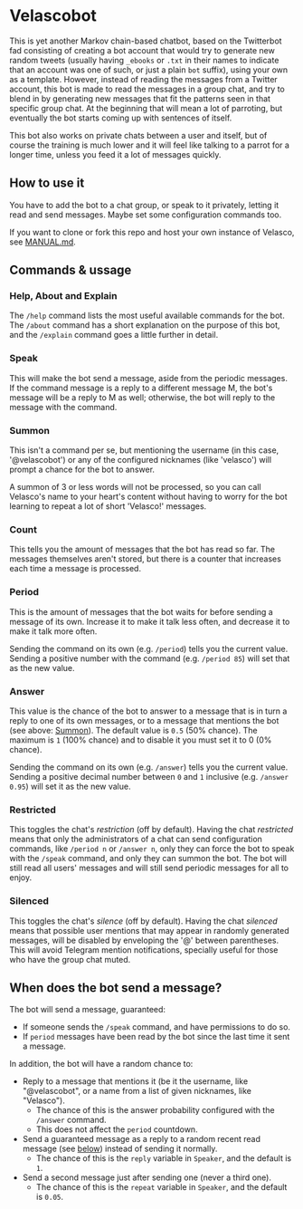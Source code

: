 # Velascobot

This is yet another Markov chain-based chatbot, based on the Twitterbot fad consisting of creating a bot account that would try to generate new random tweets (usually having `_ebooks` or `.txt` in their names to indicate that an account was one of such, or just a plain `bot` suffix), using your own as a template. However, instead of reading the messages from a Twitter account, this bot is made to read the messages in a group chat, and try to blend in by generating new messages that fit the patterns seen in that specific group chat. At the beginning that will mean a lot of parroting, but eventually the bot starts coming up with sentences of itself.

This bot also works on private chats between a user and itself, but of course the training is much lower and it will feel like talking to a parrot for a longer time, unless you feed it a lot of messages quickly.

## How to use it

You have to add the bot to a chat group, or speak to it privately, letting it read and send messages. Maybe set some configuration commands too.

If you want to clone or fork this repo and host your own instance of Velasco, see [MANUAL.md](MANUAL.md).

## Commands & ussage

### Help, About and Explain

The `/help` command lists the most useful available commands for the bot. The `/about` command has a short explanation on the purpose of this bot, and the `/explain` command goes a little further in detail.

### Speak

This will make the bot send a message, aside from the periodic messages. If the command message is a reply to a different message M, the bot's message will be a reply to M as well; otherwise, the bot will reply to the message with the command.

### Summon

This isn't a command per se, but mentioning the username (in this case, '@velascobot') or any of the configured nicknames (like 'velasco') will prompt a chance for the bot to answer.

A summon of 3 or less words will not be processed, so you can call Velasco's name to your heart's content without having to worry for the bot learning to repeat a lot of short 'Velasco!' messages.

### Count

This tells you the amount of messages that the bot has read so far. The messages themselves aren't stored, but there is a counter that increases each time a message is processed.

### Period

This is the amount of messages that the bot waits for before sending a message of its own. Increase it to make it talk less often, and decrease it to make it talk more often.

Sending the command on its own (e.g. `/period`) tells you the current value. Sending a positive number with the command (e.g. `/period 85`) will set that as the new value.

### Answer

This value is the chance of the bot to answer to a message that is in turn a reply to one of its own messages, or to a message that mentions the bot (see above: [Summon](#summon)). The default value is `0.5` (50% chance). The maximum is `1` (100% chance) and to disable it you must set it to 0 (0% chance).

Sending the command on its own (e.g. `/answer`) tells you the current value. Sending a positive decimal number between `0` and `1` inclusive (e.g. `/answer 0.95`) will set it as the new value.

### Restricted

This toggles the chat's *restriction* (off by default). Having the chat *restricted* means that only the administrators of a chat can send configuration commands, like `/period n` or `/answer n`, only they can force the bot to speak with the `/speak` command, and only they can summon the bot. The bot will still read all users' messages and will still send periodic messages for all to enjoy.

### Silenced

This toggles the chat's *silence* (off by default). Having the chat *silenced* means that possible user mentions that may appear in randomly generated messages, will be disabled by enveloping the '@' between parentheses. This will avoid Telegram mention notifications, specially useful for those who have the group chat muted.

## When does the bot send a message?

The bot will send a message, guaranteed:

- If someone sends the `/speak` command, and have permissions to do so.
- If `period` messages have been read by the bot since the last time it sent a message.

In addition, the bot will have a random chance to:

- Reply to a message that mentions it (be it the username, like "@velascobot", or a name from a list of given nicknames, like "Velasco").
  - The chance of this is the answer probability configured with the `/answer` command.
  - This does not affect the `period` countdown.
- Send a guaranteed message as a reply to a random recent read message (see [below](#readers-short-term-and-long-term-memory)) instead of sending it normally.
  - The chance of this is the `reply` variable in `Speaker`, and the default is `1`.
- Send a second message just after sending one (never a third one).
  - The chance of this is the `repeat` variable in `Speaker`, and the default is `0.05`.
